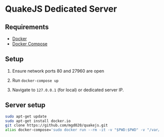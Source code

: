 # QuakeJS Dedicated Server

## Requirements

- [Docker](https://docs.docker.com/get-docker/)
- [Docker Compose](https://docs.docker.com/compose/install/)

## Setup

1.  Ensure network ports 80 and 27960 are open

2.  Run `docker-compose up`

3.  Navigate to `127.0.0.1` (for local) or dedicated server IP.

## Server setup

```sh
sudo apt-get update
sudo apt-get install docker.io
git clone https://github.com/mgd020/quakejs.git
alias docker-compose='sudo docker run --rm -it -v "$PWD:$PWD" -v "/var/run/docker.sock:/var/run/docker.sock" -w "$PWD" "docker/compose" '
```
